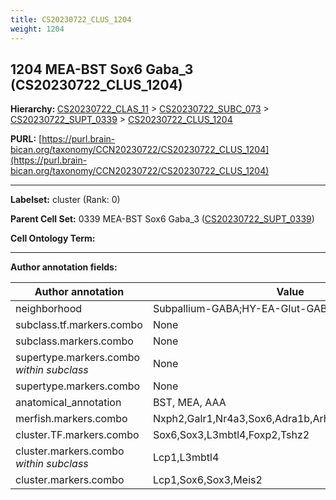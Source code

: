 ```yaml
---
title: CS20230722_CLUS_1204
weight: 1204
---
```

## 1204 MEA-BST Sox6 Gaba_3 (CS20230722_CLUS_1204)
<b>Hierarchy: </b>
[CS20230722_CLAS_11](../CS20230722_CLAS_11) >
[CS20230722_SUBC_073](../CS20230722_SUBC_073) >
[CS20230722_SUPT_0339](../CS20230722_SUPT_0339) >
[CS20230722_CLUS_1204](../CS20230722_CLUS_1204)

**PURL:** [https://purl.brain-bican.org/taxonomy/CCN20230722/CS20230722_CLUS_1204](https://purl.brain-bican.org/taxonomy/CCN20230722/CS20230722_CLUS_1204)

---


**Labelset:** cluster (Rank: 0)

**Parent Cell Set:** 0339 MEA-BST Sox6 Gaba_3 ([CS20230722_SUPT_0339](../CS20230722_SUPT_0339))



**Cell Ontology Term:** 

[MARKER GENES.]: #


---

[TRANSFERRED ANNOTATIONS.]: #


[AUTHOR ANNOTATION FIELDS.]: #


**Author annotation fields:**

| Author annotation | Value |
|-------------------|-------|
|neighborhood|Subpallium-GABA;HY-EA-Glut-GABA|
|subclass.tf.markers.combo|None|
|subclass.markers.combo|None|
|supertype.markers.combo _within subclass_|None|
|supertype.markers.combo|None|
|anatomical_annotation|BST, MEA, AAA|
|merfish.markers.combo|Nxph2,Galr1,Nr4a3,Sox6,Adra1b,Arhgap36,Cdh6,Spock3|
|cluster.TF.markers.combo|Sox6,Sox3,L3mbtl4,Foxp2,Tshz2|
|cluster.markers.combo _within subclass_|Lcp1,L3mbtl4|
|cluster.markers.combo|Lcp1,Sox6,Sox3,Meis2|
